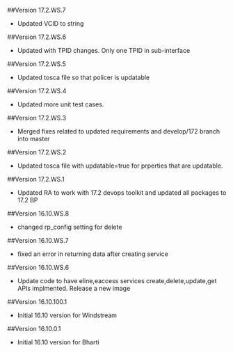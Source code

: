 ##Version 17.2.WS.7
* Updated VCID to string

##Version 17.2.WS.6
* Updated with TPID changes.  Only one TPID in sub-interface

##Version 17.2.WS.5
* Updated tosca file so that policer is updatable

##Version 17.2.WS.4
* Updated more unit test cases.

##Version 17.2.WS.3
* Merged fixes related to updated requirements and develop/172 branch into master

##Version 17.2.WS.2
* Updated tosca file with updatable=true for prperties that are updatable.

##Version 17.2.WS.1
* Updated RA to work with 17.2 devops toolkit and updated all packages to 17.2 BP

##Version 16.10.WS.8
* changed rp_config setting for delete

##Version 16.10.WS.7
* fixed an error in returning data after creating service

##Version 16.10.WS.6
* Update code to have eline,eaccess services create,delete,update,get APIs implmented.  Release a new image

##Version 16.10.100.1
* Initial 16.10 version for Windstream

##Version 16.10.0.1
* Initial 16.10 version for Bharti

